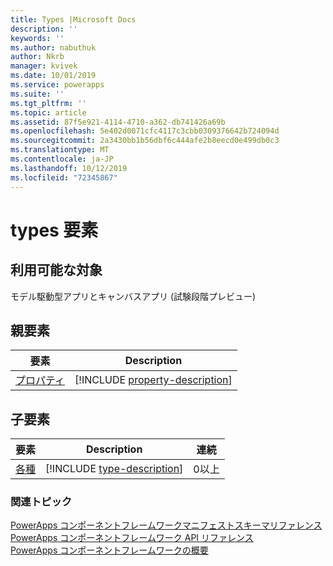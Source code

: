 ```yaml
---
title: Types |Microsoft Docs
description: ''
keywords: ''
ms.author: nabuthuk
author: Nkrb
manager: kvivek
ms.date: 10/01/2019
ms.service: powerapps
ms.suite: ''
ms.tgt_pltfrm: ''
ms.topic: article
ms.assetid: 87f5e921-4114-4710-a362-db741426a69b
ms.openlocfilehash: 5e402d0071cfc4117c3cbb0309376642b724094d
ms.sourcegitcommit: 2a3430bb1b56dbf6c444afe2b8eecd0e499db0c3
ms.translationtype: MT
ms.contentlocale: ja-JP
ms.lasthandoff: 10/12/2019
ms.locfileid: "72345867"
---
```

# <a name="types-element"></a>types 要素

## <a name="available-for"></a>利用可能な対象 

モデル駆動型アプリとキャンバスアプリ (試験段階プレビュー) 

## <a name="parent-elements"></a>親要素

|要素|Description|
|--|--|
|[プロパティ](property.md)|[!INCLUDE [property-description](includes/property-description.md)]|

## <a name="child-elements"></a>子要素

|要素|Description|連続|
|--|--|--|
|[各種](type.md)|[!INCLUDE [type-description](includes/type-description.md)]|0以上|


### <a name="related-topics"></a>関連トピック

[PowerApps コンポーネントフレームワークマニフェストスキーマリファレンス](index.md)<br/>
[PowerApps コンポーネントフレームワーク API リファレンス](../reference/index.md)<br/>
[PowerApps コンポーネントフレームワークの概要](../overview.md)